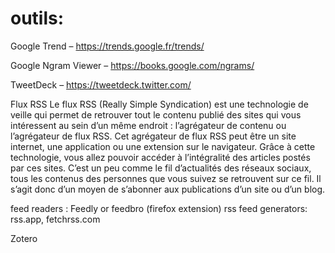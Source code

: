 # outils:

Google Trend – https://trends.google.fr/trends/

Google Ngram Viewer – https://books.google.com/ngrams/ 

TweetDeck – https://tweetdeck.twitter.com/

Flux RSS
Le flux RSS (Really Simple Syndication) est une technologie de veille qui permet de retrouver tout le contenu publié des sites qui vous intéressent au sein d’un même endroit : l’agrégateur de contenu ou l’agrégateur de flux RSS. Cet agrégateur de flux RSS peut être un site internet, une application ou une extension sur le navigateur.
Grâce à cette technologie, vous allez pouvoir accéder à l’intégralité des articles postés par ces sites. C’est un peu comme le fil d’actualités des réseaux sociaux, tous les contenus des personnes que vous suivez se retrouvent sur ce fil. Il s’agit donc d’un moyen de s’abonner aux publications d’un site ou d’un blog.

feed readers : Feedly or feedbro (firefox extension)
rss feed generators: rss.app, fetchrss.com

Zotero
